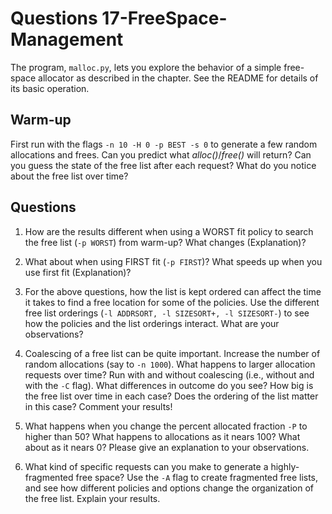 # Questions 17-FreeSpace-Management

The program, `malloc.py`, lets you explore the behavior of a simple free-space
allocator as described in the chapter. See the README for details of its basic
operation.

## Warm-up

First run with the flags `-n 10 -H 0 -p BEST -s 0` to generate a few random
allocations and frees. Can you predict what *alloc()*/*free()* will return? Can
you guess the state of the free list after each request? What do you notice
about the free list over time?

## Questions

1. How are the results different when using a WORST fit policy to search the
   free list (`-p WORST`) from warm-up? What changes (Explanation)?

1. What about when using FIRST fit (`-p FIRST`)? What speeds up when you use
   first fit (Explanation)?

1. For the above questions, how the list is kept ordered can affect the time it
   takes to find a free location for some of the policies. Use the different
   free list orderings (`-l ADDRSORT, -l SIZESORT+, -l SIZESORT-`) to see how
   the policies and the list orderings interact. What are your observations?

1. Coalescing of a free list can be quite important. Increase the number of
   random allocations (say to `-n 1000`). What happens to larger allocation
   requests over time? Run with and without coalescing (i.e., without and with
   the `-C` flag). What differences in outcome do you see? How big is the free
   list over time in each case? Does the ordering of the list matter in this
   case? Comment your results!

1. What happens when you change the percent allocated fraction `-P` to higher
   than 50? What happens to allocations as it nears 100? What about as it nears
   0? Please give an explanation to your observations.

1. What kind of specific requests can you make to generate a highly-fragmented
   free space? Use the `-A` flag to create fragmented free lists, and see how
   different policies and options change the organization of the free list.
   Explain your results.
